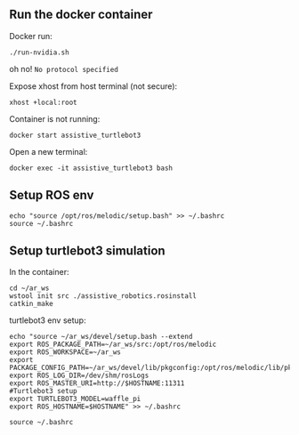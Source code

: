 ## Run the docker container
Docker run:

    ./run-nvidia.sh

oh no! `No protocol specified`

Expose xhost from host terminal (not secure):

    xhost +local:root

Container is not running:

    docker start assistive_turtlebot3

Open a new terminal:

    docker exec -it assistive_turtlebot3 bash

## Setup ROS env

    echo "source /opt/ros/melodic/setup.bash" >> ~/.bashrc
    source ~/.bashrc

## Setup turtlebot3 simulation

In the container:

    cd ~/ar_ws
    wstool init src ./assistive_robotics.rosinstall
    catkin_make

turtlebot3 env setup:

    echo "source ~/ar_ws/devel/setup.bash --extend
    export ROS_PACKAGE_PATH=~/ar_ws/src:/opt/ros/melodic
    export ROS_WORKSPACE=~/ar_ws
    export PACKAGE_CONFIG_PATH=~/ar_ws/devel/lib/pkgconfig:/opt/ros/melodic/lib/pkgconfig
    export ROS_LOG_DIR=/dev/shm/rosLogs
    export ROS_MASTER_URI=http://$HOSTNAME:11311
    #Turtlebot3 setup
    export TURTLEBOT3_MODEL=waffle_pi
    export ROS_HOSTNAME=$HOSTNAME" >> ~/.bashrc
    
    source ~/.bashrc
